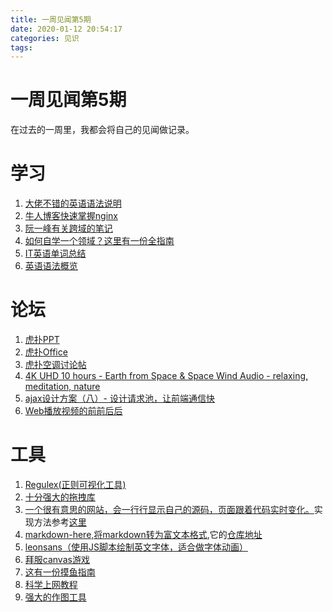 ```yaml
---
title: 一周见闻第5期
date: 2020-01-12 20:54:17
categories: 见识
tags:
---
```



# 一周见闻第5期
在过去的一周里，我都会将自己的见闻做记录。
<!-- more -->

# 学习
1. [大佬不错的英语语法说明](https://www.voidking.com/en-kaoyan-english/)
1. [牛人博客快速掌握nginx](https://www.cnblogs.com/wyy1234/p/10548962.html)
1. [阮一峰有关跨域的笔记](https://www.ruanyifeng.com/blog/2016/04/cors.html)
1. [如何自学一个领域？这里有一份全指南](https://36kr.com/p/5275040)
1. [IT英语单词总结](https://github.com/kkyon/Simple-IT-English)
1. [英语语法概览](https://www.zhihu.com/question/30030877)

# 论坛

1. [虎扑PPT](https://bbs.hupu.com/30422163.html)
1. [虎扑Office](https://bbs.hupu.com/30995729.html)
1. [虎扑空调讨论帖](https://bbs.hupu.com//28715004.html)
1. [4K UHD 10 hours - Earth from Space & Space Wind Audio - relaxing, meditation, nature](https://www.youtube.com/watch?v=wnhvanMdx4s)
1. [ajax设计方案（八）- 设计请求池，让前端通信快](https://zhuanlan.zhihu.com/p/44477183)
1. [Web播放视频的前前后后](https://www.jackpu.com/yi-web-shi-pin-bo-fang-qian-qian-hou-hou/)

# 工具
1. [Regulex(正则可视化工具)](https://jex.im/regulex/#!flags=&re=%5E(a%7Cb)*%3F%24)
1. [十分强大的拖拽库](https://github.com/SortableJS/Sortable)
1. [一个很有意思的网站，会一行行显示自己的源码，页面跟着代码实时变化。](https://www.strml.net/)实现方法参考[这里](https://codepen.io/jakealbaugh/pen/PwLXXP)
1. [markdown-here,将markdown转为富文本格式](https://markdown-here.com/index.html),它的[仓库地址](https://github.com/adam-p/markdown-here/)
1. [leonsans（使用JS脚本绘制英文字体，适合做字体动画）](https://github.com/cmiscm/leonsans)
1. [拜服canvas游戏](https://bruno-simon.com/)
1. [这有一份摸鱼指南](https://tophub.fun/main/oldHome)
1. [科学上网教程](https://www.youtube.com/watch?v=k6tLdZHWtIY&feature=youtu.be)
1. [强大的作图工具](https://www.draw.io/)
